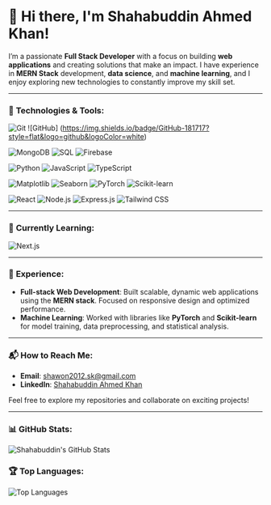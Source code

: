 # 👋 Hi there, I'm **Shahabuddin Ahmed Khan**!

I’m a passionate **Full Stack Developer** with a focus on building **web applications** and creating solutions that make an impact. I have experience in **MERN Stack** development, **data science**, and **machine learning**, and I enjoy exploring new technologies to constantly improve my skill set.

---

### 🔧 **Technologies & Tools**:







 ![Git](https://img.shields.io/badge/Git-F05032?style=flat&logo=git&logoColor=white)  ![GitHub]                  (https://img.shields.io/badge/GitHub-181717?style=flat&logo=github&logoColor=white)

   ![MongoDB](https://img.shields.io/badge/MongoDB-47A248?style=flat&logo=mongodb&logoColor=white)  ![SQL](https://img.shields.io/badge/SQL-00758F?style=flat&logo=postgresql&logoColor=white)  ![Firebase](https://img.shields.io/badge/Firebase-FFCA28?style=flat&logo=firebase&logoColor=black)
  
  
  ![Python](https://img.shields.io/badge/Python-3776AB?style=flat&logo=python&logoColor=white)  ![JavaScript](https://img.shields.io/badge/JavaScript-F7DF1E?style=flat&logo=javascript&logoColor=black)  ![TypeScript](https://img.shields.io/badge/TypeScript-3178C6?style=flat&logo=typescript&logoColor=white)
  
  ![Matplotlib](https://img.shields.io/badge/Matplotlib-003B57?style=flat&logo=matplotlib&logoColor=white)  ![Seaborn](https://img.shields.io/badge/Seaborn-9E4F96?style=flat&logo=seaborn&logoColor=white)  ![PyTorch](https://img.shields.io/badge/PyTorch-EE4C2C?style=flat&logo=pytorch&logoColor=white)  ![Scikit-learn](https://img.shields.io/badge/Scikit--learn-F7931E?style=flat&logo=scikit-learn&logoColor=white)
  
    
  ![React](https://img.shields.io/badge/React-61DAFB?style=flat&logo=react&logoColor=black)  ![Node.js](https://img.shields.io/badge/Node.js-339933?style=flat&logo=node.js&logoColor=white)  ![Express.js](https://img.shields.io/badge/Express.js-000000?style=flat&logo=express&logoColor=white)  ![Tailwind CSS](https://img.shields.io/badge/TailwindCSS-38B2AC?style=flat&logo=tailwindcss&logoColor=white)






---

### 🌱 **Currently Learning**:
  ![Next.js](https://img.shields.io/badge/Next.js-000000?style=flat&logo=next.js&logoColor=white)

---

### 💼 **Experience**:
- **Full-stack Web Development**: Built scalable, dynamic web applications using the **MERN stack**. Focused on responsive design and optimized performance.
- **Machine Learning**: Worked with libraries like **PyTorch** and **Scikit-learn** for model training, data preprocessing, and statistical analysis.

---

### 📬 **How to Reach Me**:
- **Email**: [shawon2012.sk@gmail.com](mailto:shawon2012.sk@gmail.com)  
- **LinkedIn**: [Shahabuddin Ahmed Khan](https://www.linkedin.com/in/shahabuddinahmedkhan/)

Feel free to explore my repositories and collaborate on exciting projects!

---

### 📊 **GitHub Stats**:

![Shahabuddin's GitHub Stats](https://github-readme-stats.vercel.app/api?username=ShahabuddinAhmedKhan&show_icons=true&theme=dark)

### 🏆 **Top Languages**:

![Top Languages](https://github-readme-stats.vercel.app/api/top-langs/?username=ShahabuddinAhmedKhan&layout=compact&theme=dark)
